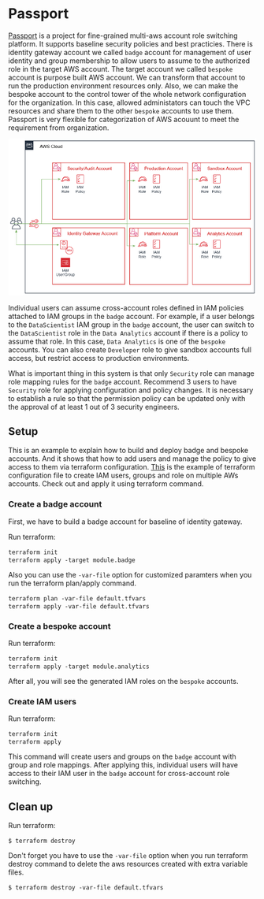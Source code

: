 # Passport
[Passport](https://github.com/Young-ook/terraform-aws-passport) is a project for fine-grained multi-aws account role switching platform. It supports baseline security policies and best practicies. There is identity gateway account we called `badge` account for management of user identity and group membership to allow users to assume to the authorized role in the target AWS account. The target account we called `bespoke` account is purpose built AWS account. We can transform that account to run the production environment resources only. Also, we can make the bespoke account to the control tower of the whole network configuration for the organization. In this case, allowed administators can touch the VPC resources and share them to the other `bespoke` accounts to use them. Passport is very flexible for categorization of AWS acouunt to meet the requirement from organization.

![aws-multi-account-passport-architecture](../../images/aws-multi-account-passport-architecture.png)

Individual users can assume cross-account roles defined in IAM policies attached to IAM groups in the `badge` account. For example, if a user belongs to the `DataScientist` IAM group in the `badge` account, the user can switch to the `DataScientist` role in the `Data Analytics` account if there is a policy to assume that role. In this case, `Data Analytics` is one of the `bespoke` accounts. You can also create `Developer` role to give sandbox accounts full access, but restrict access to production environments.

What is important thing in this system is that only `Security` role can manage role mapping rules for the `badge` account. Recommend 3 users to have `Security` role for applying configuration and policy changes. It is necessary to establish a rule so that the permission policy can be updated only with the approval of at least 1 out of 3 security engineers.

## Setup
This is an example to explain how to build and deploy badge and bespoke accounts. And it shows that how to add users and manage the policy to give access to them via terraform configuration. [This](main.tf) is the example of terraform configuration file to create IAM users, groups and role on multiple AWs accounts. Check out and apply it using terraform command.

### Create a badge account
First, we have to build a badge account for baseline of identity gateway.

Run terraform:
```
terraform init
terraform apply -target module.badge
```
Also you can use the `-var-file` option for customized paramters when you run the terraform plan/apply command.
```
terraform plan -var-file default.tfvars
terraform apply -var-file default.tfvars
```

### Create a bespoke account
Run terraform:
```
terraform init
terraform apply -target module.analytics
```
After all, you will see the generated IAM roles on the `bespoke` accounts.

### Create IAM users
Run terraform:
```
terraform init
terraform apply
```
This command will create users and groups on the `badge` account with group and role mappings. After applying this, individual users will have access to their IAM user in the `badge` account for cross-account role switching.

## Clean up
Run terraform:
```
$ terraform destroy
```
Don't forget you have to use the `-var-file` option when you run terraform destroy command to delete the aws resources created with extra variable files.
```
$ terraform destroy -var-file default.tfvars
```
